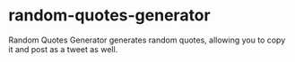 # random-quotes-generator
Random Quotes Generator generates random quotes, allowing you to copy it and post as a tweet as well.
